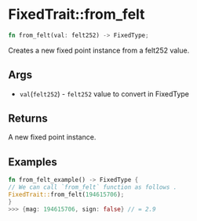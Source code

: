 # FixedTrait::from\_felt


```rust
fn from_felt(val: felt252) -> FixedType;
```

Creates a new fixed point instance from a felt252 value.

## Args

* `val`(`felt252`) - `felt252` value to convert in FixedType

## Returns

A new fixed point instance.

## Examples

```rust
fn from_felt_example() -> FixedType {
// We can call `from_felt` function as follows .
FixedTrait::from_felt(194615706);
}
>>> {mag: 194615706, sign: false} // = 2.9
```
